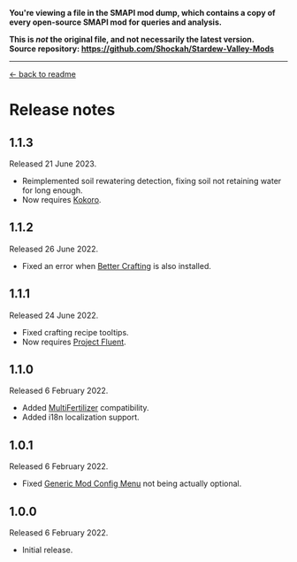 **You're viewing a file in the SMAPI mod dump, which contains a copy of every open-source SMAPI mod
for queries and analysis.**

**This is _not_ the original file, and not necessarily the latest version.**  
**Source repository: https://github.com/Shockah/Stardew-Valley-Mods**

----

[← back to readme](README.md)

# Release notes

## 1.1.3
Released 21 June 2023.

* Reimplemented soil rewatering detection, fixing soil not retaining water for long enough.
* Now requires [Kokoro](https://www.nexusmods.com/stardewvalley/mods/15682).

## 1.1.2
Released 26 June 2022.

* Fixed an error when [Better Crafting](https://www.nexusmods.com/stardewvalley/mods/11115) is also installed.

## 1.1.1
Released 24 June 2022.

* Fixed crafting recipe tooltips.
* Now requires [Project Fluent](https://www.nexusmods.com/stardewvalley/mods/12638).

## 1.1.0
Released 6 February 2022.

* Added [MultiFertilizer](https://www.nexusmods.com/stardewvalley/mods/7436) compatibility.
* Added i18n localization support.

## 1.0.1
Released 6 February 2022.

* Fixed [Generic Mod Config Menu](https://www.nexusmods.com/stardewvalley/mods/5098) not being actually optional.

## 1.0.0
Released 6 February 2022.

* Initial release.